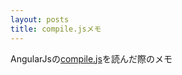 ```yaml
---
layout: posts
title: compile.jsメモ 
---
```

AngularJsの[compile.js](https://github.com/angular/angular.js/blob/master/src/ng/compile.js)を読んだ際のメモ   
<br/>

